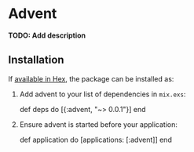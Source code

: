 # Advent

**TODO: Add description**

## Installation

If [available in Hex](https://hex.pm/docs/publish), the package can be installed as:

  1. Add advent to your list of dependencies in `mix.exs`:

        def deps do
          [{:advent, "~> 0.0.1"}]
        end

  2. Ensure advent is started before your application:

        def application do
          [applications: [:advent]]
        end
